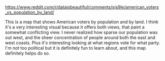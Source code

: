 https://www.reddit.com/r/dataisbeautiful/comments/sjs9le/american_voters_vs_population_by_land/

This is a map that shows American voters by population and by land. I think it's a very interesting visual because it offers both views, that paint a somewhat conflicting view. I never realized how sparse our population was out west, and the sheer concentration of people around both the east and west coasts. Plus it's interesting looking at what regions vote for what party. I'm not too political but it is definitely fun to learn about, and this map definitely helps do so.

